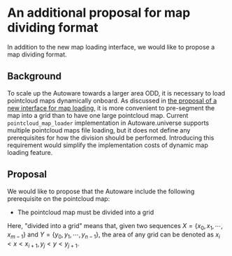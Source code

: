 # An additional proposal for map dividing format
In addition to the new map loading interface, we would like to propose a map dividing format.

## Background
To scale up the Autoware towards a larger area ODD, it is necessary to load pointcloud maps dynamically onboard. As discussed in [the proposal of a new interface for map loading](./ReadMe.md), it is more convenient to pre-segment the map into a grid than to have one large pointcloud map.
Current `pointcloud_map_loader` implementation in Autoware.universe supports multiple pointcloud maps file loading, but it does not define any prerequisites for how the division should be performed.
Introducing this requirement would simplify the implementation costs of dynamic map loading feature.

## Proposal
We would like to propose that the Autoware include the following prerequisite on the pointcloud map:
- The pointcloud map must be divided into a grid

Here, "divided into a grid" means that, given two sequences $X=\{x_0, x_1, \cdots, x_{m-1}\}$ and $Y=\{y_0, y_1, \cdots, y_{n-1}\}$, the area of any grid can be denoted as $x_i < x < x_{i+1}, y_j < y < y_{j+1}$.